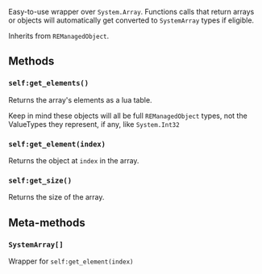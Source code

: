 Easy-to-use wrapper over `System.Array`. Functions calls that return arrays or objects will automatically get converted to `SystemArray` types if eligible.

Inherits from `REManagedObject`.

## Methods
### `self:get_elements()`
Returns the array's elements as a lua table. 

Keep in mind these objects will all be full `REManagedObject` types, not the ValueTypes they represent, if any, like `System.Int32`
### `self:get_element(index)`
Returns the object at `index` in the array.
### `self:get_size()`
Returns the size of the array.

## Meta-methods
### `SystemArray[]`
Wrapper for `self:get_element(index)`